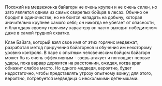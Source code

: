 Похожий на медвежонка байагорн не очень крупен и не очень силен, но зато является одним из самых свирепых бойцов в лесах. Обычно он бродит в одиночестве, но не боится нападать на добычу, которая значительно крупнее самого себя; он никогда не убегает от опасности, и благодаря своему горячему характеру он часто выходит победителем даже в самой трудной схватке.

Клан Байага, который взял свое имя от этих горячих медвежат, разработал метод приручения байагорнов и обучения им некоторому уровню контроля. В паре с опытным человеческим бойцом байагорн может быть очень эффективным - зверь атакует и поглощает первые удары, пока варвар держится на расстоянии, ожидая, когда враг обнажит слабое место. Но одного медведя, вероятно, будет недостаточно, чтобы представлять угрозу опытному воину; для этого, вероятно, потребуется медведица с несколькими детенышами.
